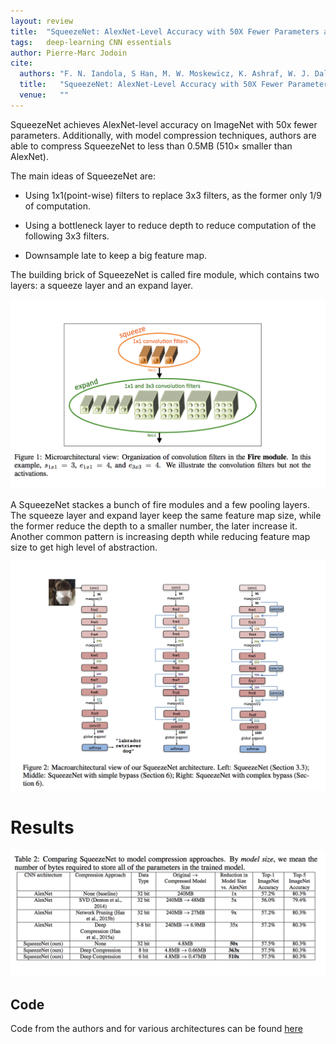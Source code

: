 ```yaml
---
layout: review
title:  "SqueezeNet: AlexNet-Level Accuracy with 50X Fewer Parameters and <0.5MB Model Size"
tags:   deep-learning CNN essentials
author: Pierre-Marc Jodoin
cite:
  authors: "F. N. Iandola, S Han, M. W. Moskewicz, K. Ashraf, W. J. Dally, K. Keutzer"
  title:   "SqueezeNet: AlexNet-Level Accuracy with 50X Fewer Parameters and <0.5MB Model Size"
  venue:   ""
---
```


SqueezeNet achieves AlexNet-level accuracy on ImageNet with 50x fewer parameters. Additionally,
with model compression techniques, authors are able to compress SqueezeNet to less
than 0.5MB (510× smaller than AlexNet).


The main ideas of SqueezeNet are:

* Using 1x1(point-wise) filters to replace 3x3 filters, as the former only 1/9 of computation.

* Using a bottleneck layer to reduce depth to reduce computation of the following 3x3 filters.

* Downsample late to keep a big feature map.

The building brick of SqueezeNet is called fire module, which contains two layers: a squeeze layer and an expand layer. 


![](/article/images/squeezeNet/sc02.png)




A SqueezeNet stackes a bunch of fire modules and a few pooling layers. The squeeze layer and expand layer keep the same feature map size, while the former reduce the depth to a smaller number, the later increase it. Another common pattern is increasing depth while reducing feature map size to get high level of abstraction.

![](/article/images/squeezeNet/sc03.png)


# Results


![](/article/images/squeezeNet/sc01.png)



## Code

Code from the authors and for various architectures can be found [here](https://github.com/DeepScale/SqueezeNet)
